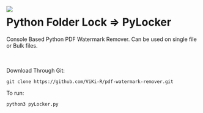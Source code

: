 <img align='left' src='https://github.com/ViKi-R/pdf-watermark-remover/blob/main/pdf.ico'></img>

# Python Folder Lock => PyLocker
Console Based Python PDF Watermark Remover. Can be used on single file or Bulk files. 
</br>
</br>
</br>

Download Through Git:
```
git clone https://github.com/ViKi-R/pdf-watermark-remover.git
```

To run:
```python
python3 pyLocker.py 
```
